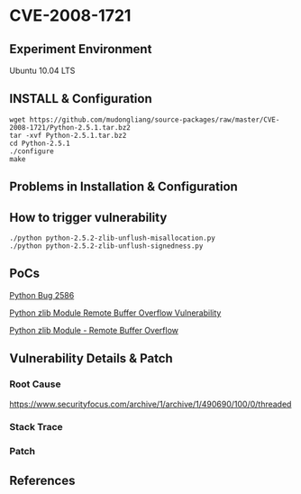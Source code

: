 # CVE-2008-1721

## Experiment Environment

Ubuntu 10.04 LTS

## INSTALL & Configuration

```
wget https://github.com/mudongliang/source-packages/raw/master/CVE-2008-1721/Python-2.5.1.tar.bz2
tar -xvf Python-2.5.1.tar.bz2
cd Python-2.5.1
./configure
make
```

## Problems in Installation & Configuration


## How to trigger vulnerability

```
./python python-2.5.2-zlib-unflush-misallocation.py
./python python-2.5.2-zlib-unflush-signedness.py
```

## PoCs

[Python Bug 2586](https://bugs.python.org/issue2586)

[Python zlib Module Remote Buffer Overflow Vulnerability](https://www.securityfocus.com/bid/28715/exploit)

[Python zlib Module - Remote Buffer Overflow](https://www.exploit-db.com/exploits/31634/)

## Vulnerability Details & Patch

### Root Cause

<https://www.securityfocus.com/archive/1/archive/1/490690/100/0/threaded>

### Stack Trace

### Patch

## References
